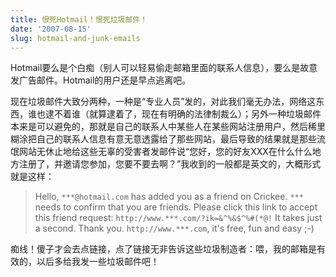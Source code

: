 ```yaml
---
title: 恨死Hotmail！恨死垃圾邮件！
date: '2007-08-15'
slug: hotmail-and-junk-emails
---
```


Hotmail要么是个白痴（别人可以轻易偷走邮箱里面的联系人信息），要么是故意发广告邮件。Hotmail的用户还是早点逃离吧。

现在垃圾邮件大致分两种，一种是“专业人员”发的，对此我们毫无办法，网络这东西，谁也逮不着谁（就算逮着了，现在有明确的法律制裁么）；另外一种垃圾邮件本来是可以避免的，那就是自己的联系人中某些人在某些网站注册用户，然后稀里糊涂把自己的联系人信息有意无意透露给了那些网站，最后导致的结果就是那些流氓网站无休止地给这些无辜的受害者发邮件说“您好，您的好友XXX在什么什么地方注册了，并邀请您参加，您要不要去啊？”我收到的一般都是英文的，大概形式就是这样：

> Hello, `***@hotmail.com` has added you as a friend on Crickee. `***` needs to confirm that you are friends. Please click this link to accept this friend request: `http://www.***.com/?ik=&^%&$^%#(*@!` It takes just a second. Thank you. `http://www.***.com`, it's free, fun and easy ;-)

痴线！傻子才会去点链接，点了链接无非告诉这些垃圾制造者：喂，我的邮箱是有效的，以后多给我发一些垃圾邮件吧！

